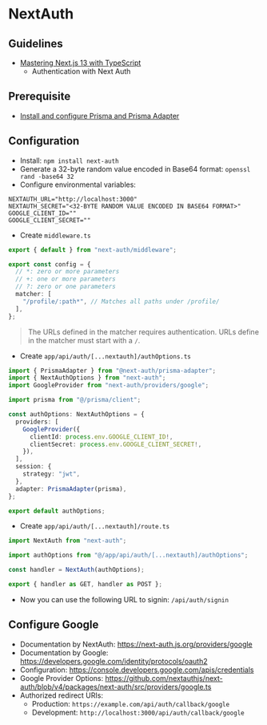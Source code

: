 # NextAuth

## Guidelines

* [Mastering Next.js 13 with TypeScript](https://codewithmosh.com/p/mastering-next-js-13-with-typescript)
  * Authentication with Next Auth

## Prerequisite

* [Install and configure Prisma and Prisma Adapter](../prisma/README.md)

## Configuration

* Install: `npm install next-auth`
* Generate a 32-byte random value encoded in Base64 format: `openssl rand -base64 32`
* Configure environmental variables:

```
NEXTAUTH_URL="http://localhost:3000"
NEXTAUTH_SECRET="<32-BYTE RANDOM VALUE ENCODED IN BASE64 FORMAT>"
GOOGLE_CLIENT_ID=""
GOOGLE_CLIENT_SECRET=""
```
* Create `middleware.ts`

```typescript
export { default } from "next-auth/middleware";

export const config = {
  // *: zero or more parameters
  // +: one or more parameters
  // ?: zero or one parameters
  matcher: [
    "/profile/:path*", // Matches all paths under /profile/
  ],
};
```

> The URLs defined in the matcher requires authentication.
> URLs define in the matcher must start with a `/`.

* Create `app/api/auth/[...nextauth]/authOptions.ts`

```typescript
import { PrismaAdapter } from "@next-auth/prisma-adapter";
import { NextAuthOptions } from "next-auth";
import GoogleProvider from "next-auth/providers/google";

import prisma from "@/prisma/client";

const authOptions: NextAuthOptions = {
  providers: [
    GoogleProvider({
      clientId: process.env.GOOGLE_CLIENT_ID!,
      clientSecret: process.env.GOOGLE_CLIENT_SECRET!,
    }),
  ],
  session: {
    strategy: "jwt",
  },
  adapter: PrismaAdapter(prisma),
};

export default authOptions;
```

* Create `app/api/auth/[...nextauth]/route.ts`

```typescript
import NextAuth from "next-auth";

import authOptions from "@/app/api/auth/[...nextauth]/authOptions";

const handler = NextAuth(authOptions);

export { handler as GET, handler as POST };
```

* Now you can use the following URL to signin: `/api/auth/signin`

## Configure Google

* Documentation by NextAuth: https://next-auth.js.org/providers/google
* Documentation by Google: https://developers.google.com/identity/protocols/oauth2
* Configuration: https://console.developers.google.com/apis/credentials
* Google Provider Options: https://github.com/nextauthjs/next-auth/blob/v4/packages/next-auth/src/providers/google.ts
* Authorized redirect URIs:
  * Production: `https://example.com/api/auth/callback/google`
  * Development: `http://localhost:3000/api/auth/callback/google`
